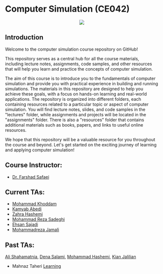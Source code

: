 # Computer Simulation (CE042)


<p align="center">
  <img src="https://github.com/SBU-CE/CE042-Computer-Simulation/blob/main/images/banner.png">	
</p>

## Introduction

Welcome to the computer simulation course repository on GitHub!

This repository serves as a central hub for all the course materials, including lecture notes, assignments, code samples, and other resources that will help you learn and practice the concepts of computer simulation.

The aim of this course is to introduce you to the fundamentals of computer simulation and provide you with practical experience in building and running simulations. The materials in this repository are designed to help you achieve these goals, with a focus on hands-on learning and real-world applications.
The repository is organized into different folders, each containing resources related to a particular topic or aspect of computer simulation. You will find lecture notes, slides, and code samples in the "lectures" folder, while assignments and projects will be located in the "assignments" folder. There is also a "resources" folder that contains additional materials such as books, papers, and links to useful online resources.

We hope that this repository will be a valuable resource for you throughout the course and beyond. Let's get started on the exciting journey of learning and applying computer simulation!

## Course Instructor:
* [Dr. Farshad Safaei](https://scholar.google.com/citations?user=RyYg7HcAAAAJ&hl=en)

## Current TAs:
* [Mohammad Khoddam](https://github.com/mkh2097)
* [Kamyab Abedi](https://github.com/b4ym4k)
* [Zahra Hashemi](https://github.com/zahra-zibzee)
* [Mohammad Reza Sadeghi](https://github.com/MRSadeghi78)
* [Ehsan Sajadi](https://github.com/ehsansajadi)
* [Mohammadreza Jamali](https://github.com/mreza79)

## Past TAs:
[Ali Shahamatnia](https://github.com/alishahamatnia), [Dena Salami](https://github.com/dena99), [Mohammad Hashemi](https://github.com/mohammadhashemii), [Kian Jalilian](https://github.com/kianjalilian)

- Mahnaz Taheri [Learning ]( https://github.com/mahnz-taheri/Computer-Simulation)

